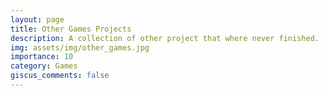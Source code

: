 ```yaml
---
layout: page
title: Other Games Projects
description: A collection of other project that where never finished.
img: assets/img/other_games.jpg
importance: 10
category: Games
giscus_comments: false
---
```



